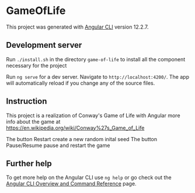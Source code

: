 # GameOfLife

This project was generated with [Angular CLI](https://github.com/angular/angular-cli) version 12.2.7.

## Development server

Run `./install.sh` in the directory `game-of-life` to install all the component necessary for the project

Run `ng serve` for a dev server. Navigate to `http://localhost:4200/`. The app will automatically reload if you change any of the source files.

## Instruction
This project is a realization of Conway's Game of Life with Angular 
more info about the game at https://en.wikipedia.org/wiki/Conway%27s_Game_of_Life

The button Restart create a new random inital seed
The button Pause/Resume pause and restart the game

## Further help

To get more help on the Angular CLI use `ng help` or go check out the [Angular CLI Overview and Command Reference](https://angular.io/cli) page.
